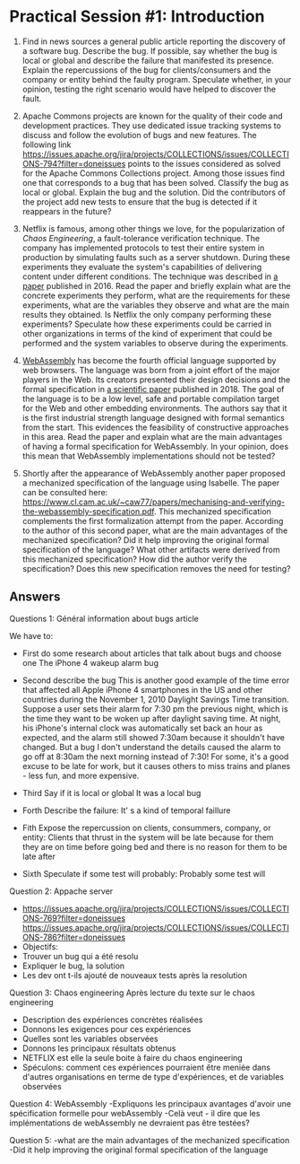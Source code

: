 # Practical Session #1: Introduction

1. Find in news sources a general public article reporting the discovery of a software bug. Describe the bug. If possible, say whether the bug is local or global and describe the failure that manifested its presence. Explain the repercussions of the bug for clients/consumers and the company or entity behind the faulty program. Speculate whether, in your opinion, testing the right scenario would have helped to discover the fault.

2. Apache Commons projects are known for the quality of their code and development practices. They use dedicated issue tracking systems to discuss and follow the evolution of bugs and new features. The following link https://issues.apache.org/jira/projects/COLLECTIONS/issues/COLLECTIONS-794?filter=doneissues points to the issues considered as solved for the Apache Commons Collections project. Among those issues find one that corresponds to a bug that has been solved. Classify the bug as local or global. Explain the bug and the solution. Did the contributors of the project add new tests to ensure that the bug is detected if it reappears in the future?

3. Netflix is famous, among other things we love, for the popularization of *Chaos Engineering*, a fault-tolerance verification technique. The company has implemented protocols to test their entire system in production by simulating faults such as a server shutdown. During these experiments they evaluate the system's capabilities of delivering content under different conditions. The technique was described in [a paper](https://arxiv.org/ftp/arxiv/papers/1702/1702.05843.pdf) published in 2016. Read the paper and briefly explain what are the concrete experiments they perform, what are the requirements for these experiments, what are the variables they observe and what are the main results they obtained. Is Netflix the only company performing these experiments? Speculate how these experiments could be carried in other organizations in terms of the kind of experiment that could be performed and the system variables to observe during the experiments.

4. [WebAssembly](https://webassembly.org/) has become the fourth official language supported by web browsers. The language was born from a joint effort of the major players in the Web. Its creators presented their design decisions and the formal specification in [a scientific paper](https://people.mpi-sws.org/~rossberg/papers/Haas,%20Rossberg,%20Schuff,%20Titzer,%20Gohman,%20Wagner,%20Zakai,%20Bastien,%20Holman%20-%20Bringing%20the%20Web%20up%20to%20Speed%20with%20WebAssembly.pdf) published in 2018. The goal of the language is to be a low level, safe and portable compilation target for the Web and other embedding environments. The authors say that it is the first industrial strength language designed with formal semantics from the start. This evidences the feasibility of constructive approaches in this area. Read the paper and explain what are the main advantages of having a formal specification for WebAssembly. In your opinion, does this mean that WebAssembly implementations should not be tested? 

5.  Shortly after the appearance of WebAssembly another paper proposed a mechanized specification of the language using Isabelle. The paper can be consulted here: https://www.cl.cam.ac.uk/~caw77/papers/mechanising-and-verifying-the-webassembly-specification.pdf. This mechanized specification complements the first formalization attempt from the paper. According to the author of this second paper, what are the main advantages of the mechanized specification? Did it help improving the original formal specification of the language? What other artifacts were derived from this mechanized specification? How did the author verify the specification? Does this new specification removes the need for testing?

## Answers
Questions 1: Général information about bugs article

We have to:
- First do some research about articles that talk about bugs and choose one
   The iPhone 4 wakeup alarm bug
   
- Second describe the bug
This is another good example of the time error that affected all Apple iPhone 4 smartphones in the US and other countries during the November 1, 2010 Daylight Savings Time transition. Suppose a user sets their alarm for 7:30 pm the previous night, which is the time they want to be woken up after daylight saving time. At night, his iPhone's internal clock was automatically set back an hour as expected, and the alarm still showed 7:30am because it shouldn't have changed. But a bug I don't understand the details caused the alarm to go off at 8:30am the next morning instead of 7:30! For some, it's a good excuse to be late for work, but it causes others to miss trains and planes - less fun, and more expensive.
  
- Third Say if it is local or global
   It was a local bug
  
- Forth Describe the failure:
  It' s a kind of temporal faillure
- Fith Expose the repercussion on clients, consummers, company, or entity:
  Clients that thrust in the system will be late because for them they are on time before going bed and there is no reason for them to be late after
- Sixth Speculate if some test will probably:
 Probably some test will 

Question 2: Appache server
 - https://issues.apache.org/jira/projects/COLLECTIONS/issues/COLLECTIONS-769?filter=doneissues       https://issues.apache.org/jira/projects/COLLECTIONS/issues/COLLECTIONS-786?filter=doneissues
 - Objectifs:
 - Trouver un bug qui a été resolu
 - Expliquer le bug, la solution
 - Les dev ont t-ils ajouté de nouveaux tests après la resolution

Question 3: Chaos engineering
Après lecture du texte sur le chaos engineering
- Description des expériences concrètes réalisées
- Donnons les exigences pour ces expériences
- Quelles sont les variables observées
- Donnons les principaux résultats obtenus
- NETFLIX est elle la seule boite à faire du chaos engineering
- Spéculons: comment ces expériences pourraient être meniée dans d'autres organisations en terme de type d'expériences, et de variables observées

Question 4: WebAssembly
   -Expliquons les principaux avantages d'avoir une spécification formelle pour webAssembly 
   -Celà veut - il dire que les implémentations de webAssembly ne devraient pas être testées?

Question 5: 
-what are the main advantages of the mechanized specification
-Did it help improving the original formal specification of the language
